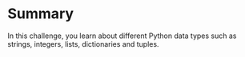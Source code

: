 # Summary

In this challenge, you learn about different Python data types such as strings, integers, lists, dictionaries and tuples.
